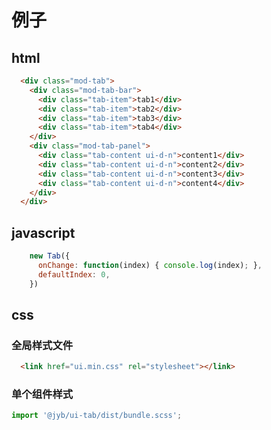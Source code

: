 # 例子

## html

```html
  <div class="mod-tab">
    <div class="mod-tab-bar">
      <div class="tab-item">tab1</div>
      <div class="tab-item">tab2</div>
      <div class="tab-item">tab3</div>
      <div class="tab-item">tab4</div>
    </div>
    <div class="mod-tab-panel">
      <div class="tab-content ui-d-n">content1</div>
      <div class="tab-content ui-d-n">content2</div>
      <div class="tab-content ui-d-n">content3</div>
      <div class="tab-content ui-d-n">content4</div>
    </div>
  </div>
```

## javascript

```javascript
    new Tab({
      onChange: function(index) { console.log(index); },
      defaultIndex: 0,
    })
```

## css

### 全局样式文件
```html
  <link href="ui.min.css" rel="stylesheet"></link>
```

### 单个组件样式
```javascript
import '@jyb/ui-tab/dist/bundle.scss';
```

